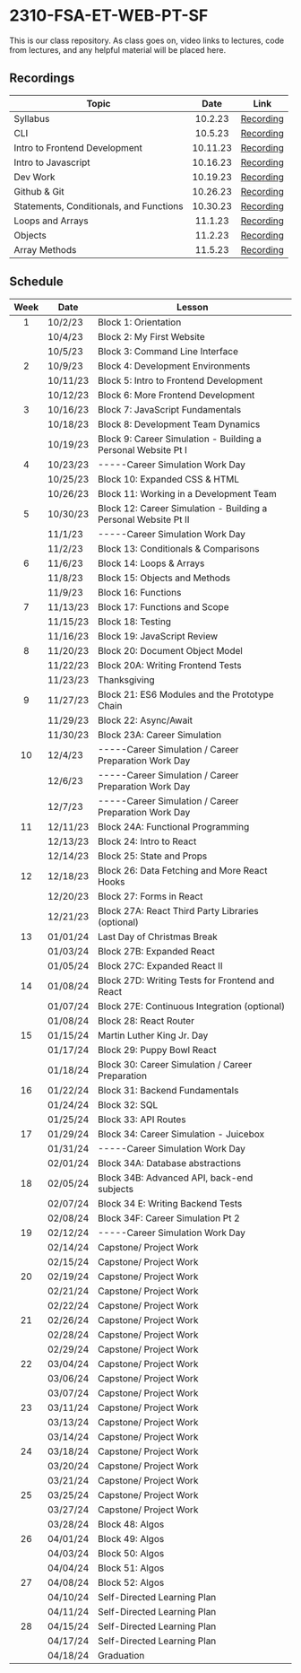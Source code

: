 # 2310-FSA-ET-WEB-PT-SF

This is our class repository. As class goes on, video links to lectures, code from lectures, and any helpful material will be placed here.

## Recordings

| Topic                                   |   Date   |                           Link                           |
| --------------------------------------- | :------: | :------------------------------------------------------: |
| Syllabus                                | 10.2.23  |        [Recording](https://youtu.be/qZD5EhHtseg)         |
| CLI                                     | 10.5.23  |        [Recording](https://youtu.be/S-ubWKYYrHg)         |
| Intro to Frontend Development           | 10.11.23 |        [Recording](https://youtu.be/rizgPX4mnYI)         |
| Intro to Javascript                     | 10.16.23 |        [Recording](https://youtu.be/25iJeH93iwk)         |
| Dev Work                                | 10.19.23 |        [Recording](https://youtu.be/uv5w95MJlas)         |
| Github & Git                            | 10.26.23 |        [Recording](https://youtu.be/UK3ZFEYVq-k)         |
| Statements, Conditionals, and Functions | 10.30.23 |        [Recording](https://youtu.be/K7QdBewUQxQ)         |
| Loops and Arrays                        | 11.1.23  |        [Recording](https://youtu.be/33sGihIi6Ww)         |
| Objects                                 | 11.2.23  |        [Recording](https://youtu.be/PmXbiZSkVI0)         |
| Array Methods                           | 11.5.23  | [Recording](https://www.youtube.com/watch?v=s4yy9mY2XNc) |

## Schedule

| Week | Date     | Lesson                                                          |
| :--: | -------- | --------------------------------------------------------------- |
|  1   | 10/2/23  | Block 1: Orientation                                            |
|      | 10/4/23  | Block 2: My First Website                                       |
|      | 10/5/23  | Block 3: Command Line Interface                                 |
|  2   | 10/9/23  | Block 4: Development Environments                               |
|      | 10/11/23 | Block 5: Intro to Frontend Development                          |
|      | 10/12/23 | Block 6: More Frontend Development                              |
|  3   | 10/16/23 | Block 7: JavaScript Fundamentals                                |
|      | 10/18/23 | Block 8: Development Team Dynamics                              |
|      | 10/19/23 | Block 9: Career Simulation - Building a Personal Website Pt I   |
|  4   | 10/23/23 | \-----Career Simulation Work Day                                |
|      | 10/25/23 | Block 10: Expanded CSS & HTML                                   |
|      | 10/26/23 | Block 11: Working in a Development Team                         |
|  5   | 10/30/23 | Block 12: Career Simulation - Building a Personal Website Pt II |
|      | 11/1/23  | \-----Career Simulation Work Day                                |
|      | 11/2/23  | Block 13: Conditionals & Comparisons                            |
|  6   | 11/6/23  | Block 14: Loops & Arrays                                        |
|      | 11/8/23  | Block 15: Objects and Methods                                   |
|      | 11/9/23  | Block 16: Functions                                             |
|  7   | 11/13/23 | Block 17: Functions and Scope                                   |
|      | 11/15/23 | Block 18: Testing                                               |
|      | 11/16/23 | Block 19: JavaScript Review                                     |
|  8   | 11/20/23 | Block 20: Document Object Model                                 |
|      | 11/22/23 | Block 20A: Writing Frontend Tests                               |
|      | 11/23/23 | Thanksgiving                                                    |
|  9   | 11/27/23 | Block 21: ES6 Modules and the Prototype Chain                   |
|      | 11/29/23 | Block 22: Async/Await                                           |
|      | 11/30/23 | Block 23A: Career Simulation                                    |
|  10  | 12/4/23  | \-----Career Simulation / Career Preparation Work Day           |
|      | 12/6/23  | \-----Career Simulation / Career Preparation Work Day           |
|      | 12/7/23  | \-----Career Simulation / Career Preparation Work Day           |
|  11  | 12/11/23 | Block 24A: Functional Programming                               |
|      | 12/13/23 | Block 24: Intro to React                                        |
|      | 12/14/23 | Block 25: State and Props                                       |
|  12  | 12/18/23 | Block 26: Data Fetching and More React Hooks                    |
|      | 12/20/23 | Block 27: Forms in React                                        |
|      | 12/21/23 | Block 27A: React Third Party Libraries (optional)               |
|  13  | 01/01/24 | Last Day of Christmas Break                                     |
|      | 01/03/24 | Block 27B: Expanded React                                       |
|      | 01/05/24 | Block 27C: Expanded React II                                    |
|  14  | 01/08/24 | Block 27D: Writing Tests for Frontend and React                 |
|      | 01/07/24 | Block 27E: Continuous Integration (optional)                    |
|      | 01/08/24 | Block 28: React Router                                          |
|  15  | 01/15/24 | Martin Luther King Jr. Day                                      |
|      | 01/17/24 | Block 29: Puppy Bowl React                                      |
|      | 01/18/24 | Block 30: Career Simulation / Career Preparation                |
|  16  | 01/22/24 | Block 31: Backend Fundamentals                                  |
|      | 01/24/24 | Block 32: SQL                                                   |
|      | 01/25/24 | Block 33: API Routes                                            |
|  17  | 01/29/24 | Block 34: Career Simulation - Juicebox                          |
|      | 01/31/24 | \-----Career Simulation Work Day                                |
|      | 02/01/24 | Block 34A: Database abstractions                                |
|  18  | 02/05/24 | Block 34B: Advanced API, back-end subjects                      |
|      | 02/07/24 | Block 34 E: Writing Backend Tests                               |
|      | 02/08/24 | Block 34F: Career Simulation Pt 2                               |
|  19  | 02/12/24 | \-----Career Simulation Work Day                                |
|      | 02/14/24 | Capstone/ Project Work                                          |
|      | 02/15/24 | Capstone/ Project Work                                          |
|  20  | 02/19/24 | Capstone/ Project Work                                          |
|      | 02/21/24 | Capstone/ Project Work                                          |
|      | 02/22/24 | Capstone/ Project Work                                          |
|  21  | 02/26/24 | Capstone/ Project Work                                          |
|      | 02/28/24 | Capstone/ Project Work                                          |
|      | 02/29/24 | Capstone/ Project Work                                          |
|  22  | 03/04/24 | Capstone/ Project Work                                          |
|      | 03/06/24 | Capstone/ Project Work                                          |
|      | 03/07/24 | Capstone/ Project Work                                          |
|  23  | 03/11/24 | Capstone/ Project Work                                          |
|      | 03/13/24 | Capstone/ Project Work                                          |
|      | 03/14/24 | Capstone/ Project Work                                          |
|  24  | 03/18/24 | Capstone/ Project Work                                          |
|      | 03/20/24 | Capstone/ Project Work                                          |
|      | 03/21/24 | Capstone/ Project Work                                          |
|  25  | 03/25/24 | Capstone/ Project Work                                          |
|      | 03/27/24 | Capstone/ Project Work                                          |
|      | 03/28/24 | Block 48: Algos                                                 |
|  26  | 04/01/24 | Block 49: Algos                                                 |
|      | 04/03/24 | Block 50: Algos                                                 |
|      | 04/04/24 | Block 51: Algos                                                 |
|  27  | 04/08/24 | Block 52: Algos                                                 |
|      | 04/10/24 | Self-Directed Learning Plan                                     |
|      | 04/11/24 | Self-Directed Learning Plan                                     |
|  28  | 04/15/24 | Self-Directed Learning Plan                                     |
|      | 04/17/24 | Self-Directed Learning Plan                                     |
|      | 04/18/24 | Graduation                                                      |
